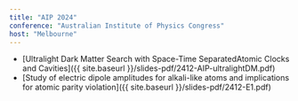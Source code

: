 ```yaml
---
title: "AIP 2024"
conference: "Australian Institute of Physics Congress"
host: "Melbourne"
---
```

* [Ultralight Dark Matter Search with Space-Time SeparatedAtomic Clocks and Cavities]({{ site.baseurl }}/slides-pdf/2412-AIP-ultralightDM.pdf)
* [Study of electric dipole amplitudes for alkali-like atoms
and implications for atomic parity violation]({{ site.baseurl }}/slides-pdf/2412-E1.pdf)
